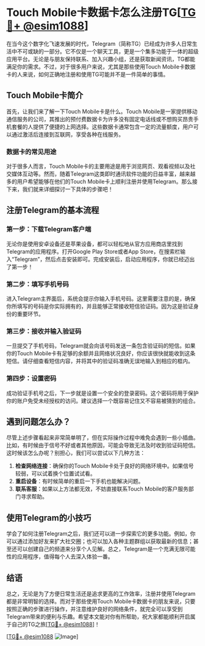 # Touch Mobile卡数据卡怎么注册TG[[TG💪+ @esim1088](https://t.me/s/esim1088)]

在当今这个数字化飞速发展的时代，Telegram（简称TG）已经成为许多人日常生活中不可或缺的一部分。它不仅是一个聊天工具，更是一个集多功能于一体的超级应用平台。无论是与朋友保持联系、加入兴趣小组，还是获取新闻资讯，TG都能满足你的需求。不过，对于很多用户来说，尤其是那些使用Touch Mobile卡数据卡的人来说，如何正确地注册和使用TG可能并不是一件简单的事情。

## Touch Mobile卡简介

首先，让我们来了解一下Touch Mobile卡是什么。Touch Mobile是一家提供移动通信服务的公司，其推出的预付费数据卡为许多没有固定电话线或不想购买昂贵手机套餐的人提供了便捷的上网选择。这些数据卡通常包含一定的流量额度，用户可以通过激活后连接到互联网，享受各种在线服务。

### 数据卡的常见用途

对于很多人而言，Touch Mobile卡的主要用途是用于浏览网页、观看视频以及社交媒体互动等。然而，随着Telegram这类即时通讯软件功能的日益丰富，越来越多的用户希望能够在他们的Touch Mobile卡上顺利注册并使用Telegram。那么接下来，我们就来详细探讨一下具体的步骤吧！

## 注册Telegram的基本流程

### 第一步：下载Telegram客户端

无论你是使用安卓设备还是苹果设备，都可以轻松地从官方应用商店里找到Telegram的应用程序。打开Google Play Store或者App Store，在搜索栏输入“Telegram”，然后点击安装即可。完成安装后，启动应用程序，你就已经迈出了第一步！

### 第二步：填写手机号码

进入Telegram主界面后，系统会提示你输入手机号码。这里需要注意的是，确保你所填写的号码是你实际拥有的，并且能够正常接收短信验证码。因为这是验证身份的重要环节。

### 第三步：接收并输入验证码

一旦提交了手机号码，Telegram就会向该号码发送一条包含验证码的短信。如果你的Touch Mobile卡有足够的余额并且网络状况良好，你应该很快就能收到这条短信。请仔细查看短信内容，并将其中的验证码准确无误地输入到相应的框内。

### 第四步：设置密码

成功验证手机号之后，下一步就是设置一个安全的登录密码。这个密码将用于保护你的账户免受未经授权的访问。建议选择一个既容易记住又不容易被猜到的组合。

## 遇到问题怎么办？

尽管上述步骤看起来非常简单明了，但在实际操作过程中难免会遇到一些小插曲。比如，有时候由于信号不好或者其他原因，可能会导致无法及时收到验证码短信。这时候该怎么办呢？别担心，我们可以尝试以下几种方法：

1. **检查网络连接**：确保你的Touch Mobile卡处于良好的网络环境中。如果信号较弱，可以试着换个位置试试看。
2. **重启设备**：有时候简单的重启一下手机也能解决问题。
3. **联系客服**：如果以上方法都无效，不妨直接联系Touch Mobile的客户服务部门寻求帮助。

## 使用Telegram的小技巧

学会了如何注册Telegram之后，我们还可以进一步探索它的更多功能。例如，你可以通过添加好友来扩大社交圈；也可以加入各种主题群组以获取最新的信息；甚至还可以创建自己的频道来分享个人见解。总之，Telegram是一个充满无限可能性的应用程序，值得每个人去深入体验一番。

## 结语

总之，无论是为了方便日常生活还是追求更高的工作效率，注册并使用Telegram都是非常明智的选择。而对于那些使用Touch Mobile卡数据卡的朋友来说，只要按照正确的步骤进行操作，并注意维护良好的网络条件，就完全可以享受到Telegram带来的便利与乐趣。希望本文能对你有所帮助，祝大家都能顺利开启属于自己的TG之旅[[TG💪+ @esim1088](https://t.me/s/esim1088)]！

[[TG💪+ @esim1088](https://t.me/s/esim1088) ![Image](https://i.postimg.cc/4NQfJmqS/Snipaste-2025-05-13-00-14-12.png)]